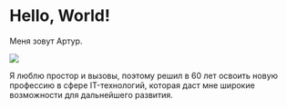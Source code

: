 # Hello, World!

Меня зовут Артур.

![](https://disk.yandex.ru/i/t70VAvtIkbRWOA)

Я люблю простор и вызовы, поэтому решил в 60 лет освоить новую профессию в сфере IT-технологий, которая даст мне широкие возможности для дальнейшего развития.